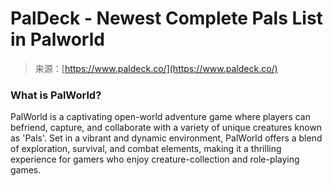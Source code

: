 <!--yml
category: 未分类
date: 2024-05-27 15:03:23
-->

# PalDeck - Newest Complete Pals List in Palworld

> 来源：[https://www.paldeck.co/](https://www.paldeck.co/)

### What is PalWorld?

PalWorld is a captivating open-world adventure game where players can befriend, capture, and collaborate with a variety of unique creatures known as 'Pals'. Set in a vibrant and dynamic environment, PalWorld offers a blend of exploration, survival, and combat elements, making it a thrilling experience for gamers who enjoy creature-collection and role-playing games.